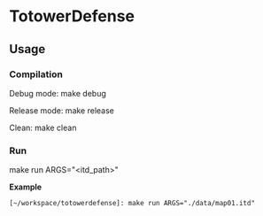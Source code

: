 # TotowerDefense

## Usage

### Compilation
Debug mode: make debug

Release mode: make release

Clean: make clean

### Run
make run ARGS="<itd_path>"

**Example**

`[~/workspace/totowerdefense]: make run ARGS="./data/map01.itd"`